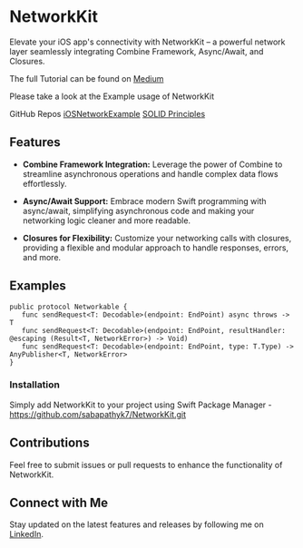 # NetworkKit

Elevate your iOS app's connectivity with NetworkKit – a powerful network layer seamlessly integrating Combine Framework, Async/Await, and Closures.

The full Tutorial can be found on [Medium](https://sabapathy7.medium.com/how-to-create-a-network-layer-for-your-ios-app-623f99161677)

Please take a look at the Example usage of NetworkKit 

GitHub Repos 
[iOSNetworkExample](https://github.com/sabapathyk7/iOSNetworkExample)
[SOLID Principles](https://github.com/sabapathyk7/SOLIDPrinciplesExample)

## Features

- **Combine Framework Integration:** Leverage the power of Combine to streamline asynchronous operations and handle complex data flows effortlessly.

- **Async/Await Support:** Embrace modern Swift programming with async/await, simplifying asynchronous code and making your networking logic cleaner and more readable.

- **Closures for Flexibility:** Customize your networking calls with closures, providing a flexible and modular approach to handle responses, errors, and more.

## Examples

    public protocol Networkable {
       func sendRequest<T: Decodable>(endpoint: EndPoint) async throws -> T
       func sendRequest<T: Decodable>(endpoint: EndPoint, resultHandler: @escaping (Result<T, NetworkError>) -> Void)
       func sendRequest<T: Decodable>(endpoint: EndPoint, type: T.Type) -> AnyPublisher<T, NetworkError>
    }

### Installation

Simply add NetworkKit to your project using Swift Package Manager - https://github.com/sabapathyk7/NetworkKit.git

## Contributions

 Feel free to submit issues or pull requests to enhance the functionality of NetworkKit.

## Connect with Me

Stay updated on the latest features and releases by following me on [LinkedIn](https://www.linkedin.com/in/sabapathy7/).

